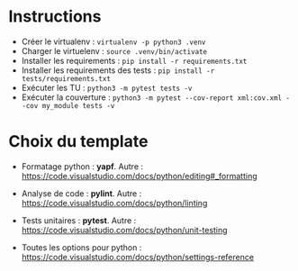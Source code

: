 # Instructions

* Créer le virtualenv : `virtualenv -p python3 .venv`
* Charger le virtuelenv : `source .venv/bin/activate`
* Installer les requirements : `pip install -r requirements.txt`
* Installer les requirements des tests : `pip install -r tests/requirements.txt`
* Exécuter les TU : `python3 -m pytest tests -v`
* Exécuter la couverture : `python3 -m pytest --cov-report xml:cov.xml --cov my_module tests -v`

# Choix du template

* Formatage python : **yapf**. Autre : https://code.visualstudio.com/docs/python/editing#_formatting
* Analyse de code : **pylint**. Autre : https://code.visualstudio.com/docs/python/linting
* Tests unitaires : **pytest**. Autre : https://code.visualstudio.com/docs/python/unit-testing

* Toutes les options pour python : https://code.visualstudio.com/docs/python/settings-reference